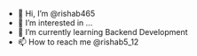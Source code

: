 - 👋 Hi, I’m @rishab465
- 👀 I’m interested in ...
- 🌱 I’m currently learning Backend Development
- 📫 How to reach me @rishab5_12

<!---
rishab465/rishab465 is a ✨ special ✨ repository because its `README.md` (this file) appears on your GitHub profile.
You can click the Preview link to take a look at your changes.
--->
